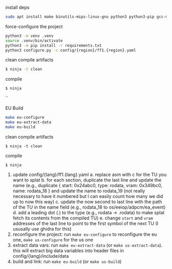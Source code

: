 install deps
```bash
sudo apt install make binutils-mips-linux-gnu python3 python3-pip gcc-mips-linux-gnu ninja-build
```

force-configure the project
```bash
python3 -m venv .venv
source .venv/bin/activate
python3 -m pip install -r requirements.txt
python3 configure.py -c config/{region}/ff1.{region}.yaml
```

clean compile artifacts 
```bash
$ ninja -t clean
```

compile 
```bash
$ ninja
```
``

EU Build
```bash
make eu-configure
make eu-extract-data
make eu-build
```

clean compile artifacts
```
$ ninja -t clean
```

compile
```
$ ninja
```

1. update config/{lang}/ff1.{lang}.yaml
   a. replace asm with c for the TU you want to splat
   b. for each section, duplicate the last line and update the name (e.g., duplicate { start: 0x24abc0, type: rodata,  vram: 0x349bc0, name: rodata_18 } and update the name to rodata_19 (not really necessary to have it numbered but I can easily count how many we did up to now this way)
   c. update the now second to last line with the path of the TU in the name field (e.g., rodata_18 to os/eeiop/adpcm/ea_event)
   d. add a leading dot (.) to the type (e.g., rodata -> .rodata) to make splat fetch its contents from the compiled TU)
   e. change `start` and `vram` addresses of the last line to point to the first symbol of the next TU (I ususally use ghidra for this)
2. reconfigure the project: run `make eu-configure` to reconfigure the eu one, `make us-configure` for the us one
3. extract data vars: run `make eu-extract-data` (or `make us-extract-data`). this will extract big data variables into header files in config/{lang}/include/data
4. build and link: run `make eu-build` (or `make us-build`)
